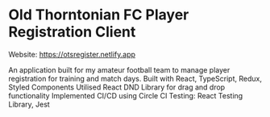 # Old Thorntonian FC Player Registration Client

Website: https://otsregister.netlify.app

An application built for my amateur football team to manage player registration for training and match days.
Built with React, TypeScript, Redux, Styled Components
Utilised React DND Library for drag and drop functionality
Implemented CI/CD using Circle CI
Testing: React Testing Library, Jest
